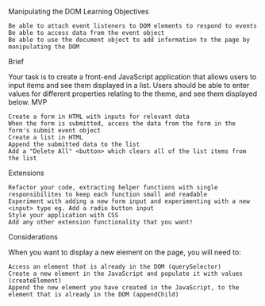 Manipulating the DOM
Learning Objectives

    Be able to attach event listeners to DOM elements to respond to events
    Be able to access data from the event object
    Be able to use the document object to add information to the page by manipulating the DOM

Brief

Your task is to create a front-end JavaScript application that allows users to input items and see them displayed in a list. Users should be able to enter values for different properties relating to the theme, and see them displayed below.
MVP

    Create a form in HTML with inputs for relevant data
    When the form is submitted, access the data from the form in the form's submit event object
    Create a list in HTML
    Append the submitted data to the list
    Add a "Delete All" <button> which clears all of the list items from the list

Extensions

    Refactor your code, extracting helper functions with single responsibilites to keep each function small and readable
    Experiment with adding a new form input and experimenting with a new <input> type eg. Add a radio button input
    Style your application with CSS
    Add any other extension functionality that you want!

Considerations

When you want to display a new element on the page, you will need to:

    Access an element that is already in the DOM (querySelector)
    Create a new element in the JavaScript and populate it with values (createElement)
    Append the new element you have created in the JavaScript, to the element that is already in the DOM (appendChild)
